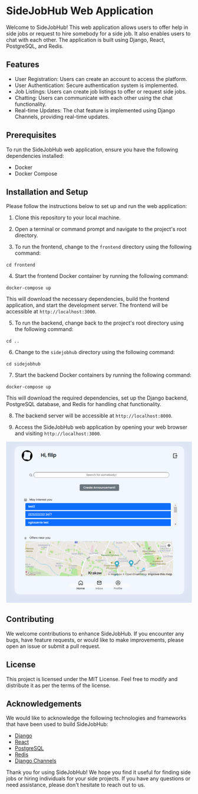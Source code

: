 # SideJobHub Web Application

Welcome to SideJobHub! This web application allows users to offer help in side jobs or request to hire somebody for a side job. It also enables users to chat with each other. The application is built using Django, React, PostgreSQL, and Redis.

## Features

- User Registration: Users can create an account to access the platform.
- User Authentication: Secure authentication system is implemented.
- Job Listings: Users can create job listings to offer or request side jobs.
- Chatting: Users can communicate with each other using the chat functionality.
- Real-time Updates: The chat feature is implemented using Django Channels, providing real-time updates.

## Prerequisites

To run the SideJobHub web application, ensure you have the following dependencies installed:

- Docker
- Docker Compose

## Installation and Setup

Please follow the instructions below to set up and run the web application:

1. Clone this repository to your local machine.

2. Open a terminal or command prompt and navigate to the project's root directory.

3. To run the frontend, change to the `frontend` directory using the following command:

`cd frontend`

4. Start the frontend Docker container by running the following command:

`docker-compose up`

This will download the necessary dependencies, build the frontend application, and start the development server. The frontend will be accessible at `http://localhost:3000`.

5. To run the backend, change back to the project's root directory using the following command:

`cd ..`

6. Change to the `sidejobhub` directory using the following command:

`cd sidejobhub`

7. Start the backend Docker containers by running the following command:

`docker-compose up`

This will download the required dependencies, set up the Django backend, PostgreSQL database, and Redis for handling chat functionality.

8. The backend server will be accessible at `http://localhost:8000`.

9. Access the SideJobHub web application by opening your web browser and visiting `http://localhost:3000`.

![alt text](site.png)

## Contributing

We welcome contributions to enhance SideJobHub. If you encounter any bugs, have feature requests, or would like to make improvements, please open an issue or submit a pull request.

## License

This project is licensed under the MIT License. Feel free to modify and distribute it as per the terms of the license.

## Acknowledgements

We would like to acknowledge the following technologies and frameworks that have been used to build SideJobHub:

- [Django](https://www.djangoproject.com/)
- [React](https://reactjs.org/)
- [PostgreSQL](https://www.postgresql.org/)
- [Redis](https://redis.io/)
- [Django Channels](https://channels.readthedocs.io/)

Thank you for using SideJobHub! We hope you find it useful for finding side jobs or hiring individuals for your side projects. If you have any questions or need assistance, please don't hesitate to reach out to us.
